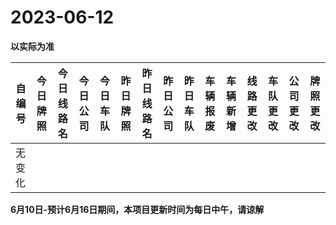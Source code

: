 # 2023-06-12

**以实际为准**

| 自编号      | 今日牌照      | 今日线路名 | 今日公司  | 今日车队 | 昨日牌照      | 昨日线路名 | 昨日公司  | 昨日车队 | 车辆报废 | 车辆新增 | 线路更改  | 车队更改 | 公司更改 | 牌照更改 |
|----------|-----------|-------|-------|------|-----------|-------|-------|------|------|------|-------|------|------|------|
| 无变化 |

**6月10日-预计6月16日期间，本项目更新时间为每日中午，请谅解**

